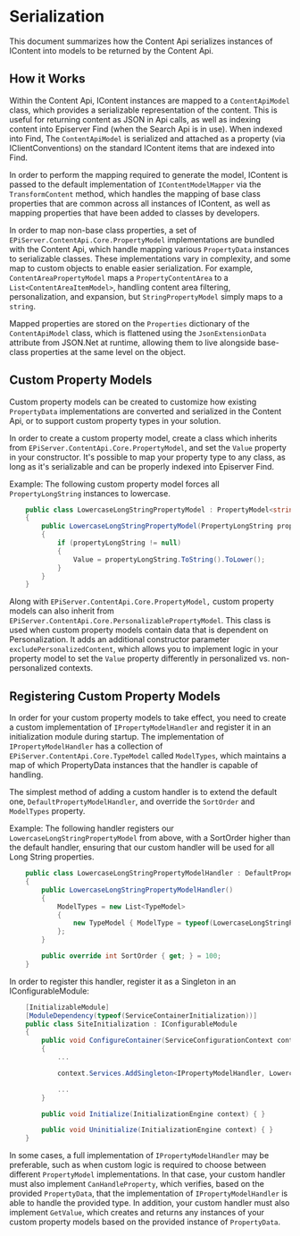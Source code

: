 # Serialization

This document summarizes how the Content Api serializes instances of IContent into models to be returned by the Content Api. 

## How it Works ##

Within the Content Api, IContent instances are mapped to a `ContentApiModel` class, which provides a serializable representation of the content. This is useful for returning content as JSON in Api calls, as well as indexing content into Episerver Find (when the Search Api is in use). When indexed into Find, The `ContentApiModel` is serialized and attached as a property (via IClientConventions) on the standard IContent items that are indexed into Find.

In order to perform the mapping required to generate the model, IContent is passed to the default implementation of `IContentModelMapper` via the `TransformContent` method, which handles the mapping of base class properties that are common across all instances of IContent, as well as mapping properties that have been added to classes by developers.

In order to map non-base class properties, a set of `EPiServer.ContentApi.Core.PropertyModel` implementations are bundled with the Content Api, which handle mapping various `PropertyData` instances to serializable classes. These implementations vary in complexity, and some map to custom objects to enable easier serialization. For example, `ContentAreaPropertyModel` maps a `PropertyContentArea` to a `List<ContentAreaItemModel>`, handling content area filtering, personalization, and expansion, but `StringPropertyModel` simply maps to a `string`.

Mapped properties are stored on the `Properties` dictionary of the `ContentApiModel` class, which is flattened using the `JsonExtensionData` attribute from JSON.Net at runtime, allowing them to live alongside base-class properties at the same level on the object.


## Custom Property Models ##

Custom property models can be created to customize how existing `PropertyData` implementations are converted and serialized in the Content Api, or to support custom property types in your solution. 

In order to create a custom property model, create a class which inherits from `EPiServer.ContentApi.Core.PropertyModel`, and set the `Value` property in your constructor. It's possible to map your property type to any class, as long as it's serializable and can be properly indexed into Episerver Find.

Example: The following custom property model forces all `PropertyLongString` instances to lowercase.

```c#
    public class LowercaseLongStringPropertyModel : PropertyModel<string, PropertyLongString>
    {
        public LowercaseLongStringPropertyModel(PropertyLongString propertyLongString) : base(propertyLongString)
        {
            if (propertyLongString != null)
            {
                Value = propertyLongString.ToString().ToLower();
            }
        }
    }
```

Along with `EPiServer.ContentApi.Core.PropertyModel,` custom property models can also inherit from `EPiServer.ContentApi.Core.PersonalizablePropertyModel`. This class is used when custom property models contain data that is dependent on Personalization. It adds an additional constructor parameter `excludePersonalizedContent`, which allows you to implement logic in your property model to set the `Value` property differently in personalized vs. non-personalized contexts. 

## Registering Custom Property Models ##

In order for your custom property models to take effect, you need to create a custom implementation of `IPropertyModelHandler` and register it in an initialization module during startup. The implementation of `IPropertyModelHandler` has a collection of `EPiServer.ContentApi.Core.TypeModel` called `ModelTypes`, which maintains a map of which PropertyData instances that the handler is capable of handling.

The simplest method of adding a custom handler is to extend the default one, `DefaultPropertyModelHandler`, and override the `SortOrder` and `ModelTypes` property.

Example: The following handler registers our `LowercaseLongStringPropertyModel` from above, with a SortOrder higher than the default handler, ensuring that our custom handler will be used for all Long String properties.

```c#
    public class LowercaseLongStringPropertyModelHandler : DefaultPropertyModelHandler
    {
        public LowercaseLongStringPropertyModelHandler()
        {
            ModelTypes = new List<TypeModel>
            {
                new TypeModel { ModelType = typeof(LowercaseLongStringPropertyModel), ModelTypeString = nameof(LowercaseLongStringPropertyModel), PropertyType = typeof(PropertyLongString) },
            };
        }

        public override int SortOrder { get; } = 100;
    }
```

In order to register this handler, register it as a Singleton in an IConfigurableModule:

```c#
    [InitializableModule]
    [ModuleDependency(typeof(ServiceContainerInitialization))]
    public class SiteInitialization : IConfigurableModule
    {
        public void ConfigureContainer(ServiceConfigurationContext context)
        {
            ...

            context.Services.AddSingleton<IPropertyModelHandler, LowercaseLongStringPropertyModelHandler>();

            ...
        }

        public void Initialize(InitializationEngine context) { }

        public void Uninitialize(InitializationEngine context) { }
    }
```

In some cases, a full implementation of `IPropertyModelHandler` may be preferable, such as when custom logic is required to choose between different `PropertyModel` implementations. In that case, your custom handler must also implement `CanHandleProperty`, which verifies, based on the provided `PropertyData`, that the implementation of `IPropertyModelHandler` is able to handle the provided type. In addition, your custom handler must also implement `GetValue`, which creates and returns any instances of your custom property models based on the provided instance of `PropertyData`. 